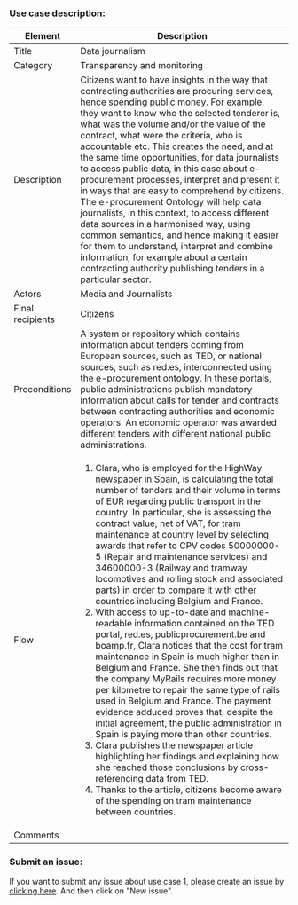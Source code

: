 ### Use case description:  

|Element|Description|
|---|---|
|Title|Data journalism|
|Category|Transparency and monitoring|
|Description|Citizens want to have insights in the way that contracting authorities are procuring services, hence spending public money. For example, they want to know who the selected tenderer is, what was the volume and/or the value of the contract, what were the criteria, who is accountable etc. This creates the need, and at the same time opportunities, for data journalists to access public data, in this case about e-procurement processes, interpret and present it in ways that are easy to comprehend by citizens. The e-procurement Ontology will help data journalists, in this context, to access different data sources in a harmonised way, using common semantics, and hence making it easier for them to understand, interpret and combine information, for example about a certain contracting authority publishing tenders in a particular sector.|
|Actors|Media and Journalists|
|Final recipients|Citizens|
|Preconditions|A system or repository which contains information about tenders coming from European sources, such as TED, or national sources, such as red.es, interconnected using the e-procurement ontology. In these portals, public administrations publish mandatory information about calls for tender and contracts between contracting authorities and economic operators. An economic operator was awarded different tenders with different national public administrations.|
|Flow| <ol><li>Clara, who is employed for the HighWay newspaper in Spain, is calculating the total number of tenders and their volume in terms of EUR regarding public transport in the country. In particular, she is assessing the contract value, net of VAT, for tram maintenance at country level by selecting awards that refer to CPV codes 50000000-5 (Repair and maintenance services) and 34600000-3 (Railway and tramway locomotives and rolling stock and associated parts) in order to compare it with other countries including Belgium and France.</li><li>With access to up-to-date and machine-readable information contained on the TED portal, red.es, publicprocurement.be and boamp.fr, Clara notices that the cost for tram maintenance in Spain is much higher than in Belgium and France. She then finds out that the company MyRails requires more money per kilometre to repair the same type of rails used in Belgium and France. The payment evidence adduced proves that, despite the initial agreement, the public administration in Spain is paying more than other countries.</li><li>Clara publishes the newspaper article highlighting her findings and explaining how she reached those conclusions by cross-referencing data from TED.</li><li>Thanks to the article, citizens become aware of the spending on tram maintenance between countries.</li></ol>|
|Comments||

### Submit an issue:
If you want to submit any issue about use case 1, please create an issue by [clicking here](https://github.com/eprocurementontology/eprocurementontology/labels/Use%20Case%201). And then click on "New issue". 